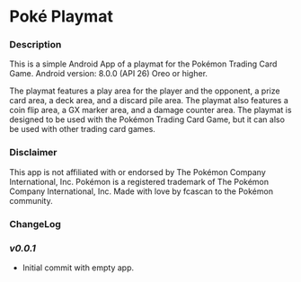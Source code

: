 # Poké Playmat #

### Description ###
This is a simple Android App of a playmat for the Pokémon Trading Card Game.
Android version: 8.0.0 (API 26) Oreo or higher.

The playmat features a play area for the player and the opponent, a prize card area, a deck area, and a discard pile area. 
The playmat also features a coin flip area, a GX marker area, and a damage counter area. 
The playmat is designed to be used with the Pokémon Trading Card Game, but it can also be used with other trading card games.

### Disclaimer ###
This app is not affiliated with or endorsed by The Pokémon Company International, Inc. Pokémon is a registered trademark of The Pokémon Company International, Inc.
Made with love by fcascan to the Pokémon community.

### **ChangeLog** ###

### ***v0.0.1*** ###
- Initial commit with empty app.
